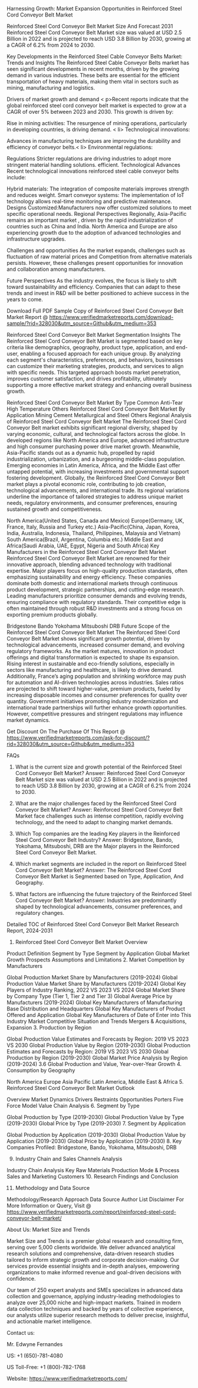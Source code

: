 Harnessing Growth: Market Expansion Opportunities in Reinforced Steel Cord Conveyor Belt Market


Reinforced Steel Cord Conveyor Belt Market Size And Forecast 2031
Reinforced Steel Cord Conveyor Belt Market size was valued at USD 2.5 Billion in 2022 and is projected to reach USD 3.8 Billion by 2030, growing at a CAGR of 6.2% from 2024 to 2030.

Key Developments in the Reinforced Steel Cable Conveyor Belts Market: Trends and Insights
The Reinforced Steel Cable Conveyor Belts market has seen significant developments in recent months, driven by the growing demand in various industries. These belts are essential for the efficient transportation of heavy materials, making them vital in sectors such as mining, manufacturing and logistics.

Drivers of market growth and demand
< p>Recent reports indicate that the global reinforced steel cord conveyor belt market is expected to grow at a CAGR of over 5% between 2023 and 2030. This growth is driven by:

Rise in mining activities: The resurgence of mining operations, particularly in developing countries, is driving demand.
< li>
Technological innovations:

Advances in manufacturing techniques are improving the durability and efficiency of conveyor belts.< li>
Environmental regulations:

Regulations Stricter regulations are driving industries to adopt more stringent material handling solutions. efficient.
Technological Advances
Recent technological innovations reinforced steel cable conveyor belts include:

Hybrid materials: The integration of composite materials improves strength and reduces weight.
Smart conveyor systems: The implementation of IoT technology allows real-time monitoring and predictive maintenance.
Designs Customized:Manufacturers now offer customized solutions to meet specific operational needs.
Regional Perspectives
Regionally, Asia-Pacific remains an important market , driven by the rapid industrialization of countries such as China and India. North America and Europe are also experiencing growth due to the adoption of advanced technologies and infrastructure upgrades.

Challenges and opportunities
As the market expands, challenges such as fluctuation of raw material prices and Competition from alternative materials persists. However, these challenges present opportunities for innovation and collaboration among manufacturers.

Future Perspectives
As the industry evolves, the focus is likely to shift toward sustainability and efficiency. Companies that can adapt to these trends and invest in R&D will be better positioned to achieve success in the years to come.

Download Full PDF Sample Copy of Reinforced Steel Cord Conveyor Belt Market Report @ https://www.verifiedmarketreports.com/download-sample/?rid=328030&utm_source=Github&utm_medium=353

Reinforced Steel Cord Conveyor Belt Market Segmentation Insights
The Reinforced Steel Cord Conveyor Belt Market is segmented based on key criteria like demographics, geography, product type, application, and end-user, enabling a focused approach for each unique group. By analyzing each segment's characteristics, preferences, and behaviors, businesses can customize their marketing strategies, products, and services to align with specific needs. This targeted approach boosts market penetration, improves customer satisfaction, and drives profitability, ultimately supporting a more effective market strategy and enhancing overall business growth.

Reinforced Steel Cord Conveyor Belt Market By Type
Common
Anti-Tear
High Temperature
Others
Reinforced Steel Cord Conveyor Belt Market By Application
Mining
Cement
Metallurgical and Steel
Others
Regional Analysis of Reinforced Steel Cord Conveyor Belt Market
The Reinforced Steel Cord Conveyor Belt market exhibits significant regional diversity, shaped by varying economic, cultural, and technological factors across the globe. In developed regions like North America and Europe, advanced infrastructure and high consumer purchasing power drive market growth. Meanwhile, Asia-Pacific stands out as a dynamic hub, propelled by rapid industrialization, urbanization, and a burgeoning middle-class population. Emerging economies in Latin America, Africa, and the Middle East offer untapped potential, with increasing investments and governmental support fostering development. Globally, the Reinforced Steel Cord Conveyor Belt market plays a pivotal economic role, contributing to job creation, technological advancements, and international trade. Its regional variations underline the importance of tailored strategies to address unique market needs, regulatory environments, and consumer preferences, ensuring sustained growth and competitiveness.

North America(United States, Canada and Mexico)
Europe(Germany, UK, France, Italy, Russia and Turkey etc.)
Asia-Pacific(China, Japan, Korea, India, Australia, Indonesia, Thailand, Philippines, Malaysia and Vietnam)
South America(Brazil, Argentina, Columbia etc.)
Middle East and Africa(Saudi Arabia, UAE, Egypt, Nigeria and South Africa)
Key Manufacturers in the Reinforced Steel Cord Conveyor Belt Market
Reinforced Steel Cord Conveyor Belt Market are renowned for their innovative approach, blending advanced technology with traditional expertise. Major players focus on high-quality production standards, often emphasizing sustainability and energy efficiency. These companies dominate both domestic and international markets through continuous product development, strategic partnerships, and cutting-edge research. Leading manufacturers prioritize consumer demands and evolving trends, ensuring compliance with regulatory standards. Their competitive edge is often maintained through robust R&D investments and a strong focus on exporting premium products globally.

Bridgestone
Bando
Yokohama
Mitsuboshi
DRB
Future Scope of the Reinforced Steel Cord Conveyor Belt Market
The Reinforced Steel Cord Conveyor Belt Market shows significant growth potential, driven by technological advancements, increased consumer demand, and evolving regulatory frameworks. As the market matures, innovation in product offerings and digital transformation is expected to shape its expansion. Rising interest in sustainable and eco-friendly solutions, especially in sectors like manufacturing and healthcare, is likely to drive demand. Additionally, France’s aging population and shrinking workforce may push for automation and AI-driven technologies across industries. Sales ratios are projected to shift toward higher-value, premium products, fueled by increasing disposable incomes and consumer preferences for quality over quantity. Government initiatives promoting industry modernization and international trade partnerships will further enhance growth opportunities. However, competitive pressures and stringent regulations may influence market dynamics.

Get Discount On The Purchase Of This Report @ https://www.verifiedmarketreports.com/ask-for-discount/?rid=328030&utm_source=Github&utm_medium=353

FAQs
1. What is the current size and growth potential of the Reinforced Steel Cord Conveyor Belt Market?
Answer: Reinforced Steel Cord Conveyor Belt Market size was valued at USD 2.5 Billion in 2022 and is projected to reach USD 3.8 Billion by 2030, growing at a CAGR of 6.2% from 2024 to 2030.

2. What are the major challenges faced by the Reinforced Steel Cord Conveyor Belt Market?
Answer: Reinforced Steel Cord Conveyor Belt Market face challenges such as intense competition, rapidly evolving technology, and the need to adapt to changing market demands.

3. Which Top companies are the leading Key players in the Reinforced Steel Cord Conveyor Belt Industry?
Answer: Bridgestone, Bando, Yokohama, Mitsuboshi, DRB are the Major players in the Reinforced Steel Cord Conveyor Belt Market.

4. Which market segments are included in the report on Reinforced Steel Cord Conveyor Belt Market?
Answer: The Reinforced Steel Cord Conveyor Belt Market is Segmented based on Type, Application, And Geography.

5. What factors are influencing the future trajectory of the Reinforced Steel Cord Conveyor Belt Market?
Answer: Industries are predominantly shaped by technological advancements, consumer preferences, and regulatory changes.

Detailed TOC of Reinforced Steel Cord Conveyor Belt Market Research Report, 2024-2031
1. Reinforced Steel Cord Conveyor Belt Market Overview

Product Definition
Segment by Type
Segment by Application
Global Market Growth Prospects
Assumptions and Limitations
2. Market Competition by Manufacturers

Global Production Market Share by Manufacturers (2019-2024)
Global Production Value Market Share by Manufacturers (2019-2024)
Global Key Players of Industry Ranking, 2022 VS 2023 VS 2024
Global Market Share by Company Type (Tier 1, Tier 2 and Tier 3)
Global Average Price by Manufacturers (2019-2024)
Global Key Manufacturers of Manufacturing Base Distribution and Headquarters
Global Key Manufacturers of Product Offered and Application
Global Key Manufacturers of Date of Enter into This Industry
Market Competitive Situation and Trends
Mergers & Acquisitions, Expansion
3. Production by Region

Global Production Value Estimates and Forecasts by Region: 2019 VS 2023 VS 2030
Global Production Value by Region (2019-2030)
Global Production Estimates and Forecasts by Region: 2019 VS 2023 VS 2030
Global Production by Region (2019-2030)
Global Market Price Analysis by Region (2019-2024) 3.6 Global Production and Value, Year-over-Year Growth
4. Consumption by Geography

North America
Europe
Asia Pacific
Latin America, Middle East & Africa
5. Reinforced Steel Cord Conveyor Belt Market Outlook

Overview
Market Dynamics
Drivers
Restraints
Opportunities
Porters Five Force Model
Value Chain Analysis 
6. Segment by Type

Global Production by Type (2019-2030)
Global Production Value by Type (2019-2030)
Global Price by Type (2019-2030)
7. Segment by Application

Global Production by Application (2019-2030)
Global Production Value by Application (2019-2030)
Global Price by Application (2019-2030)
8. Key Companies Profiled: Bridgestone, Bando, Yokohama, Mitsuboshi, DRB

9. Industry Chain and Sales Channels Analysis

Industry Chain Analysis
Key Raw Materials
Production Mode & Process
Sales and Marketing
Customers
10. Research Findings and Conclusion

11. Methodology and Data Source

Methodology/Research Approach
Data Source
Author List
Disclaimer
For More Information or Query, Visit @ https://www.verifiedmarketreports.com/report/reinforced-steel-cord-conveyor-belt-market/

About Us: Market Size and Trends

Market Size and Trends is a premier global research and consulting firm, serving over 5,000 clients worldwide. We deliver advanced analytical research solutions and comprehensive, data-driven research studies tailored to inform strategic growth and corporate decision-making. Our services provide essential insights and in-depth analyses, empowering organizations to make informed revenue and goal-driven decisions with confidence.

Our team of 250 expert analysts and SMEs specializes in advanced data collection and governance, applying industry-leading methodologies to analyze over 25,000 niche and high-impact markets. Trained in modern data collection techniques and backed by years of collective experience, our analysts utilize superior research methods to deliver precise, insightful, and actionable market intelligence.

Contact us:

Mr. Edwyne Fernandes

US: +1 (650)-781-4080

US Toll-Free: +1 (800)-782-1768

Website: https://www.verifiedmarketreports.com/
